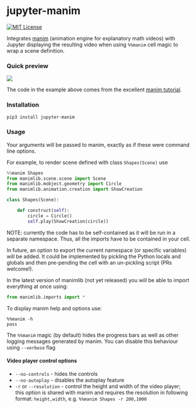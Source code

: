 # jupyter-manim
[![MIT License](https://img.shields.io/badge/license-MIT-blue.svg?style=flat)](http://choosealicense.com/licenses/mit/)


Integrates [manim](https://github.com/3b1b/manim) (animation engine for explanatory math videos)
with Jupyter displaying the resulting video when using `%%manim` cell magic to wrap a scene definition.

### Quick preview

<img src='screenshots/cell_magic_demo.png'>

The code in the example above comes from the excellent [manim tutorial](https://github.com/malhotra5/Manim-Tutorial).

### Installation

```sh
pip3 install jupyter-manim
```

### Usage

Your arguments will be passed to manim, exactly as if these were command line options.

For example, to render scene defined with class `Shapes(Scene)` use

```python
%%manim Shapes
from manimlib.scene.scene import Scene
from manimlib.mobject.geometry import Circle
from manimlib.animation.creation import ShowCreation

class Shapes(Scene):

    def construct(self):
        circle = Circle()
        self.play(ShowCreation(circle))
```

NOTE: currently the code has to be self-contained as it will be run in a separate namespace.
Thus, all the imports have to be contained in your cell.

In future, an option to export the current namespace (or specific variables) will be added.
It could be implemented by pickling the Python locals and globals and then pre-pending the cell with an un-pickling script (PRs welcome!).

In the latest version of manimlib (not yet released) you will be able to import everything at once using:

```python
from manimlib.imports import *
```


To display manim help and options use:

```
%%manim -h
pass
```



The `%%manim` magic (by default) hides the progress bars as well as other logging messages generated by manim.
You can disable this behaviour using `--verbose` flag

#### Video player control options

 - `--no-controls` - hides the controls
 - `--no-autoplay` - disables the autoplay feature
 - `-r` or `--resolution` - control the height and width of the video player;
  this option is shared with manim and requires the resolution in following format:
  `height,width`, e.g. `%%manim Shapes -r 200,1000`
